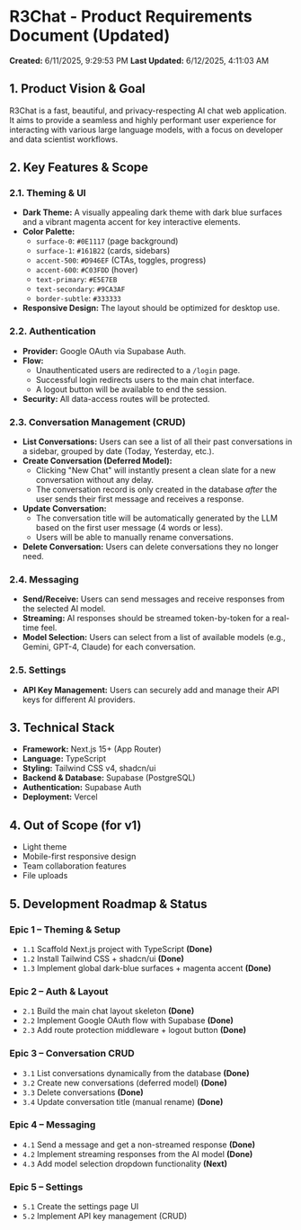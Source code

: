 # R3Chat - Product Requirements Document (Updated)

**Created:** 6/11/2025, 9:29:53 PM
**Last Updated:** 6/12/2025, 4:11:03 AM

## 1. Product Vision & Goal

R3Chat is a fast, beautiful, and privacy-respecting AI chat web application. It aims to provide a seamless and highly performant user experience for interacting with various large language models, with a focus on developer and data scientist workflows.

## 2. Key Features & Scope

### 2.1. Theming & UI
*   **Dark Theme:** A visually appealing dark theme with dark blue surfaces and a vibrant magenta accent for key interactive elements.
*   **Color Palette:**
    *   `surface-0`: `#0E1117` (page background)
    *   `surface-1`: `#161B22` (cards, sidebars)
    *   `accent-500`: `#D946EF` (CTAs, toggles, progress)
    *   `accent-600`: `#C03FDD` (hover)
    *   `text-primary`: `#E5E7EB`
    *   `text-secondary`: `#9CA3AF`
    *   `border-subtle`: `#333333`
*   **Responsive Design:** The layout should be optimized for desktop use.

### 2.2. Authentication
*   **Provider:** Google OAuth via Supabase Auth.
*   **Flow:**
    *   Unauthenticated users are redirected to a `/login` page.
    *   Successful login redirects users to the main chat interface.
    *   A logout button will be available to end the session.
*   **Security:** All data-access routes will be protected.

### 2.3. Conversation Management (CRUD)
*   **List Conversations:** Users can see a list of all their past conversations in a sidebar, grouped by date (Today, Yesterday, etc.).
*   **Create Conversation (Deferred Model):**
    *   Clicking "New Chat" will instantly present a clean slate for a new conversation without any delay.
    *   The conversation record is only created in the database *after* the user sends their first message and receives a response.
*   **Update Conversation:**
    *   The conversation title will be automatically generated by the LLM based on the first user message (4 words or less).
    *   Users will be able to manually rename conversations.
*   **Delete Conversation:** Users can delete conversations they no longer need.

### 2.4. Messaging
*   **Send/Receive:** Users can send messages and receive responses from the selected AI model.
*   **Streaming:** AI responses should be streamed token-by-token for a real-time feel.
*   **Model Selection:** Users can select from a list of available models (e.g., Gemini, GPT-4, Claude) for each conversation.

### 2.5. Settings
*   **API Key Management:** Users can securely add and manage their API keys for different AI providers.

## 3. Technical Stack
*   **Framework:** Next.js 15+ (App Router)
*   **Language:** TypeScript
*   **Styling:** Tailwind CSS v4, shadcn/ui
*   **Backend & Database:** Supabase (PostgreSQL)
*   **Authentication:** Supabase Auth
*   **Deployment:** Vercel

## 4. Out of Scope (for v1)
*   Light theme
*   Mobile-first responsive design
*   Team collaboration features
*   File uploads

## 5. Development Roadmap & Status

### Epic 1 – Theming & Setup
*   `1.1` Scaffold Next.js project with TypeScript **(Done)**
*   `1.2` Install Tailwind CSS + shadcn/ui **(Done)**
*   `1.3` Implement global dark-blue surfaces + magenta accent **(Done)**

### Epic 2 – Auth & Layout
*   `2.1` Build the main chat layout skeleton **(Done)**
*   `2.2` Implement Google OAuth flow with Supabase **(Done)**
*   `2.3` Add route protection middleware + logout button **(Done)**

### Epic 3 – Conversation CRUD
*   `3.1` List conversations dynamically from the database **(Done)**
*   `3.2` Create new conversations (deferred model) **(Done)**
*   `3.3` Delete conversations **(Done)**
*   `3.4` Update conversation title (manual rename) **(Done)**

### Epic 4 – Messaging
*   `4.1` Send a message and get a non-streamed response **(Done)**
*   `4.2` Implement streaming responses from the AI model **(Done)**
*   `4.3` Add model selection dropdown functionality **(Next)**

### Epic 5 – Settings
*   `5.1` Create the settings page UI
*   `5.2` Implement API key management (CRUD)